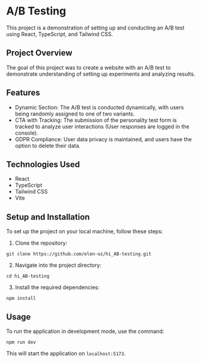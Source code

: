 # A/B Testing

This project is a demonstration of setting up and conducting an A/B test using React, TypeScript, and Tailwind CSS.

## Project Overview

The goal of this project was to create a website with an A/B test to demonstrate understanding of setting up experiments and analyzing results.

## Features

- Dynamic Section: The A/B test is conducted dynamically, with users being randomly assigned to one of two variants.
- CTA with Tracking: The submission of the personality test form is tracked to analyze user interactions (User responses are logged in the console).
- GDPR Compliance: User data privacy is maintained, and users have the option to delete their data.

## Technologies Used

- React
- TypeScript
- Tailwind CSS
- Vite

## Setup and Installation

To set up the project on your local machine, follow these steps:

1. Clone the repository:

```
git clone https://github.com/elen-oz/hi_AB-testing.git
```

2. Navigate into the project directory:

```
cd hi_AB-testing
```

3. Install the required dependencies:

```
npm install
```

## Usage

To run the application in development mode, use the command:

```
npm run dev
```

This will start the application on `localhost:5173`.
